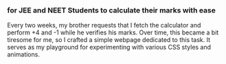 ### for JEE and NEET Students to calculate their marks with ease

Every two weeks, my brother requests that I fetch the calculator and perform +4 and -1 while he verifies his marks. Over time, this became a bit tiresome for me, so I crafted a simple webpage dedicated to this task. It serves as my playground for experimenting with various CSS styles and animations.


